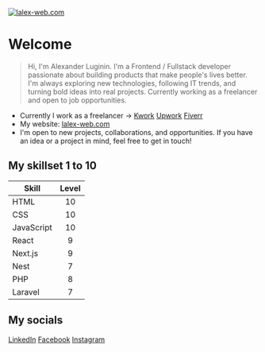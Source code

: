 [![lalex-web.com](https://lalex-web.com/logo.webp "Logo" )](https://lalex-web.com)

# Welcome
> Hi, I'm Alexander Luginin. I'm a Frontend / Fullstack developer passionate about building products that make people's lives better. I'm always exploring new technologies, following IT trends, and turning bold ideas into real projects. Currently working as a freelancer and open to job opportunities.

* Currently I work as a freelancer -> [Kwork](https://kwork.com/user/lalexweb)  [Upwork](https://www.upwork.com/freelancers/~016e5d9a2fe61d19f6)  [Fiverr](https://www.fiverr.com/lalexweb)
* My website: [lalex-web.com](https://lalex-web.com)
* I'm open to new projects, collaborations, and opportunities. If you have an idea or a project in mind, feel free to get in touch!

## My skillset 1 to 10

| Skill         | Level         |
| ------------- |:-------------:|
| HTML          | 10            |
| CSS           | 10            |
| JavaScript    | 10            |
| React         | 9             |
| Next.js       | 9             |
| Nest          | 7             |
| PHP           | 8             |
| Laravel       | 7             |

## My socials
[LinkedIn](https://www.linkedin.com/in/lalex-web)  [Facebook](https://www.facebook.com/profile.php?id=61557249545200)  [Instagram](https://www.instagram.com/lalex.web/)
